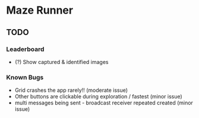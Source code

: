 # Maze Runner 

## TODO

### Leaderboard 

- (?) Show captured & identified images

### Known Bugs

- Grid crashes the app rarely!! (moderate issue)
- Other buttons are clickable during exploration / fastest (minor issue)
- multi messages being sent - broadcast receiver repeated created (minor issue)